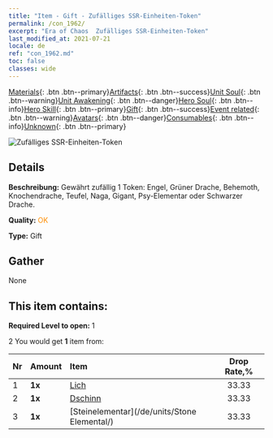 ```yaml
---
title: "Item - Gift - Zufälliges SSR-Einheiten-Token"
permalink: /con_1962/
excerpt: "Era of Chaos  Zufälliges SSR-Einheiten-Token"
last_modified_at: 2021-07-21
locale: de
ref: "con_1962.md"
toc: false
classes: wide
---
```

 [Materials](/ItemsDE/){: .btn .btn--primary}[Artifacts](/ItemsDE/Artifacts/){: .btn .btn--success}[Unit Soul](/ItemsDE/UnitSoul/){: .btn .btn--warning}[Unit Awakening](/ItemsDE/UnitAwakening/){: .btn .btn--danger}[Hero Soul](/ItemsDE/HeroSoul/){: .btn .btn--info}[Hero Skill](/ItemsDE/HeroSkill/){: .btn .btn--primary}[Gift](/ItemsDE/Gift/){: .btn .btn--success}[Event related](/ItemsDE/Events/){: .btn .btn--warning}[Avatars](/ItemsDE/Avatars/){: .btn .btn--danger}[Consumables](/ItemsDE/Consumables/){: .btn .btn--info}[Unknown](/ItemsDE/Unknown/){: .btn .btn--primary}

 ![Zufälliges SSR-Einheiten-Token](/images/t/i_907200.png)

## Details
 **Beschreibung:** Gewährt zufällig 1 Token: Engel, Grüner Drache, Behemoth, Knochendrache, Teufel, Naga, Gigant, Psy-Elementar oder Schwarzer Drache.

 **Quality:** <span style="color: #FF8C00">OK</span>

 **Type:** Gift

## Gather

  None

## This item contains:

 **Required Level to open:** 1

 2 You would get **1** item  from:

  | Nr | Amount |     Item    | Drop Rate,% |
  |:---|:-------|:------------|:---------:|
  | 1 |  **1x** | [Lich](/de/units/Lich/) | 33.33 | 
  | 2 |  **1x** | [Dschinn](/de/units/Genie/) | 33.33 | 
  | 3 |  **1x** | [Steinelementar](/de/units/Stone Elemental/) | 33.33 | 
